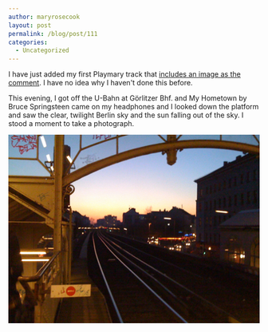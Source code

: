 ```yaml
---
author: maryrosecook
layout: post
permalink: /blog/post/111
categories:
  - Uncategorized
---
```

I have just added my first Playmary track that [includes an image as the comment][1]. I have no idea why I haven't done this before.

This evening, I got off the U-Bahn at Görlitzer Bhf. and My Hometown by Bruce Springsteen came on my headphones and I looked down the platform and saw the clear, twilight Berlin sky and the sun falling out of the sky. I stood a moment to take a photograph.

<img src='/images/IMG_1824.JPG' width='600' />

 [1]: http://maryrosecook.playmary.com/track/brucespringsteen_myhometown
